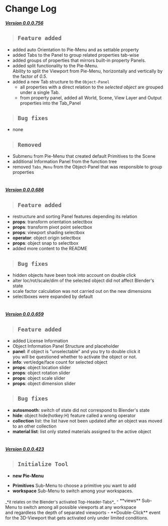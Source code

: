 # Change Log

##### [Version 0.0.0.756]()

>## `Feature added`

  - added auto Orientation to Pie-Menu and as settable property
  - added Tabs to the Panel to group related properties tab-wise
  - added groups of properties that mirrors built-in property Panels.
  - added split functionality to the Pie-Menu.<br />Ability to split the Viewport from Pie-Menu, horizontally and vertically by the factor of _0.5_.
  - added a new Tab structure to the `Object-Panel`
    + all properties with a direct relation to the _selected object_ are grouped under a single Tab.
    + from property panel, added all World, Scene, View Layer and Output properties into the Tab_Panel

>## `Bug fixes`

- none

>## `Removed`
  - Submenu from Pie-Menu that created default Primitives to the Scene
  - additional Information Panel from the function tree
  - removed `Tabs_Menu` from the Object-Panel that was responsible to group properties


#

##### [Version 0.0.0.686]()

>## `Feature added`

- restructure and sorting Panel features depending its relation
- **props**: transform orientation selectbox
- **props**: transform pivot point selectbox
- **props**: viewport shading selectbox
- **operator**: object origin selectbox
- **props**: object snap to selectbox
- added more content to the README

>## `Bug fixes`

* hidden objects have been took into account on double click
* alter loc/rot/scale/dim of the selected object did not affect Blender's state
* scale factor calculation was not carried out on the new dimensions
* selectboxes were expanded by default

#

##### [Version 0.0.0.659]()

>## `Feature added`

- added License Information
- Object Information Panel Structure and placeholder
- **panel**: if object is "unselectable" and you try to double click it<br />
  you will be questioned whether to activate the object or not.
- **info**: vert/edge/face count for selected object
- **props**: object location slider
- **props**: object rotation slider
- **props**: object scale slider
- **props**: object dimension slider

>## `Bug fixes`

- **autosmooth**: switch of state did not correspond to Blender's state
- **hide**: object hide(hotkey:H) feature called a wrong operator
- **collection** list: the list have not been updated after an object was moved to an other collection
- **material list**: list only stated materials assigned to the active object 

#

##### [Version 0.0.0.423]()
>## `Initialize Tool`

* __new Pie-Menu__
- **Primitives** Sub-Menu to choose a primitive you want to add
- **workspace** Sub-Menu to switch among your workspaces.<br>
<sub style="font-size:13px">
_*it relates on the Blender's activated Top-Header-Tabs*_
</sub>
- **views** Sub-Menu to switch among all possible viewports at any workspace<br>and regardless the depth of separated viewports
- **Double-Click** event for the 3D-Viewport that gets activated only under limited conditions.
